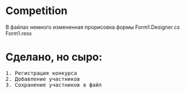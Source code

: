 # Competition

В файлах немного измененная прорисовка формы
Form1.Designer.cs
Form1.resx

# Сделано, но сыро:
<pre>
1. Регистрация конкурса
2. Добавление участников
3. Сохранение участников в файл
</pre>
